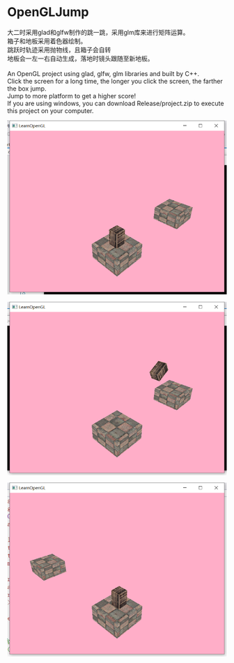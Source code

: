 # OpenGLJump
大二时采用glad和glfw制作的跳一跳，采用glm库来进行矩阵运算。<br/>
箱子和地板采用着色器绘制。<br/>
跳跃时轨迹采用抛物线，且箱子会自转<br/>
地板会一左一右自动生成，落地时镜头跟随至新地板。<br/>
<br/>
An OpenGL project using glad, glfw, glm libraries and built by C++.<br/>
Click the screen for a long time, the longer you click the screen, the farther the box jump.<br/>
Jump to more platform to get a higher score!<br/>
If you are using windows, you can download Release/project.zip to execute this project on your computer.<br/>

![图](pic/1.png)

![图](pic/2.png)

![图](pic/3.png)
